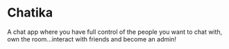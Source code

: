 # Chatika
A chat app where you have full control of the people you want to chat with, own the room...interact with friends and become an admin!
